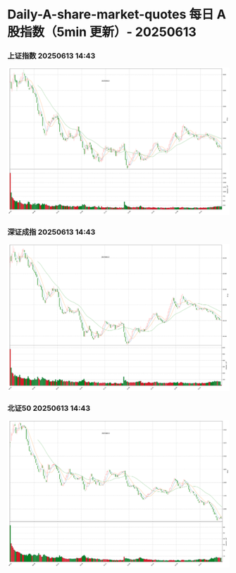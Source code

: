 
# Daily-A-share-market-quotes 每日 A 股指数（5min 更新）- 20250613

### 上证指数 20250613 14:43
![](./fig/2025/6/20250613-sh000001.png)

### 深证成指 20250613 14:43
![](./fig/2025/6/20250613-sz399001.png)

### 北证50 20250613 14:43
![](./fig/2025/6/20250613-bj899050.png)

